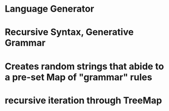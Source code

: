 # Language Generator 
# Recursive Syntax, Generative Grammar 
# Creates random strings that abide to a pre-set Map of "grammar" rules
# recursive iteration through TreeMap  

